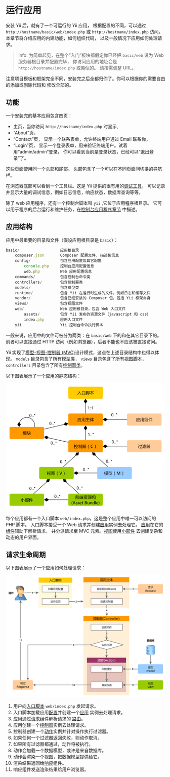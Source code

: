 运行应用
====================

安装 Yii 后，就有了一个可运行的 Yii 应用，
根据配置的不同，可以通过 `http://hostname/basic/web/index.php` 或 `http://hostname/index.php` 访问。
本章节将介绍应用的内建功能，如何组织代码，
以及一般情况下应用如何处理请求。

> Info: 为简单起见，在整个“入门”板块都假定你已经把
  `basic/web` 设为 Web 服务器根目录并配置完毕，
  你访问应用的地址会是 `http://hostname/index.php` 或类似的。
  请按需调整 URL。

注意项目模板和框架完全不同，安装完之后全都归你了。你可以根据你的需要自由的添加或删除代码和
修改全部的。


功能 <span id="functionality"></span>
-------------

一个安装完的基本应用包含四页：

* 主页，当你访问 `http://hostname/index.php` 时显示,
* “About”页，
* “Contact”页， 显示一个联系表单，允许终端用户通过 Email 联系你，
* “Login”页， 显示一个登录表单，用来验证终端用户。试着用“admin/admin”登录，
  你可以看到当前是登录状态，已经可以“退出登录”了。

这些页面使用同一个头部和尾部。
头部包含了一个可以在不同页面间切换的导航栏。

在浏览器底部可以看到一个工具栏。这是 Yii 提供的很有用的[调试工具](tool-debugger.md)，
可以记录并显示大量的调试信息，例如日志信息，响应状态，数据库查询等等。

除了 web 应用程序，还有一个控制台脚本叫 `yii` ,它位于应用程序根目录。
它可以用于程序的后台运行和维护任务，在[控制台应用程序章节](tutorial-console.md)
中描述。


应用结构 <span id="application-structure"></span>
---------------------

应用中最重要的目录和文件（假设应用根目录是 `basic`）：

```javascript
basic/                  应用根目录
    composer.json       Composer 配置文件, 描述包信息
    config/             包含应用配置及其它配置
        console.php     控制台应用配置信息
        web.php         Web 应用配置信息
    commands/           包含控制台命令类
    controllers/        包含控制器类
    models/             包含模型类
    runtime/            包含 Yii 在运行时生成的文件，例如日志和缓存文件
    vendor/             包含已经安装的 Composer 包，包括 Yii 框架自身
    views/              包含视图文件
    web/                Web 应用根目录，包含 Web 入口文件
        assets/         包含 Yii 发布的资源文件（javascript 和 css）
        index.php       应用入口文件
    yii                 Yii 控制台命令执行脚本
```

一般来说，应用中的文件可被分为两类：在 `basic/web` 下的和在其它目录下的。
前者可以直接通过 HTTP 访问（例如浏览器），后者不能也不应该被直接访问。

Yii 实现了[模型-视图-控制器 (MVC)](http://wikipedia.org/wiki/Model-view-controller)设计模式，这点在上述目录结构中也得以体现。
`models` 目录包含了所有[模型类](structure-models.md)，
`views` 目录包含了所有[视图脚本](structure-views.md)，
`controllers` 目录包含了所有[控制器类](structure-controllers.md)。

以下图表展示了一个应用的静态结构：

![应用静态结构](images/application-structure.png)

每个应用都有一个入口脚本 `web/index.php`，这是整个应用中唯一可以访问的 PHP 脚本。
入口脚本接受一个 Web 请求并创建[应用](structure-application.md)实例去处理它。 
[应用](structure-applications.md)在它的[组件](concept-components.md)辅助下解析请求，
并分派请求至 MVC 元素。[视图](structure-views.md)使用[小部件](structure-widgets.md)
去创建复杂和动态的用户界面。


请求生命周期 <span id="request-lifecycle"></span>
-----------------

以下图表展示了一个应用如何处理请求：

![请求生命周期](images/request-lifecycle.png)

1. 用户向[入口脚本](structure-entry-scripts.md) `web/index.php` 发起请求。
2. 入口脚本加载应用[配置](concept-configurations.md)并创建一个[应用](structure-applications.md)
   实例去处理请求。
3. 应用通过[请求](runtime-request.md)组件解析请求的
   [路由](runtime-routing.md)。
4. 应用创建一个[控制器](structure-controllers.md)实例去处理请求。
5. 控制器创建一个[动作](structure-controllers.md)实例并针对操作执行过滤器。
6. 如果任何一个过滤器返回失败，则动作取消。
7. 如果所有过滤器都通过，动作将被执行。
8. 动作会加载一个数据模型，或许是来自数据库。
9. 动作会渲染一个视图，把数据模型提供给它。
10. 渲染结果返回给[响应](runtime-responses.md)组件。
11. 响应组件发送渲染结果给用户浏览器。

